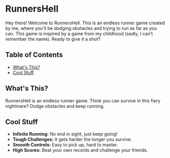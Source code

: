 # RunnersHell

Hey there! Welcome to RunnersHell. This is an endless runner game created by me, where you'll be dodging obstacles and trying to run as far as you can. This game is inspired by a game from my childhood (sadly, I can’t remember the name). Ready to give it a shot?

## Table of Contents

- [What's This?](#whats-this)
- [Cool Stuff](#cool-stuff)

## What's This?

RunnersHell is an endless runner game. Think you can survive in this fiery nightmare? Dodge obstacles and keep running.

## Cool Stuff

- **Infinite Running:** No end in sight, just keep going!
- **Tough Challenges:** It gets harder the longer you survive.
- **Smooth Controls:** Easy to pick up, hard to master.
- **High Scores:** Beat your own records and challenge your friends.
